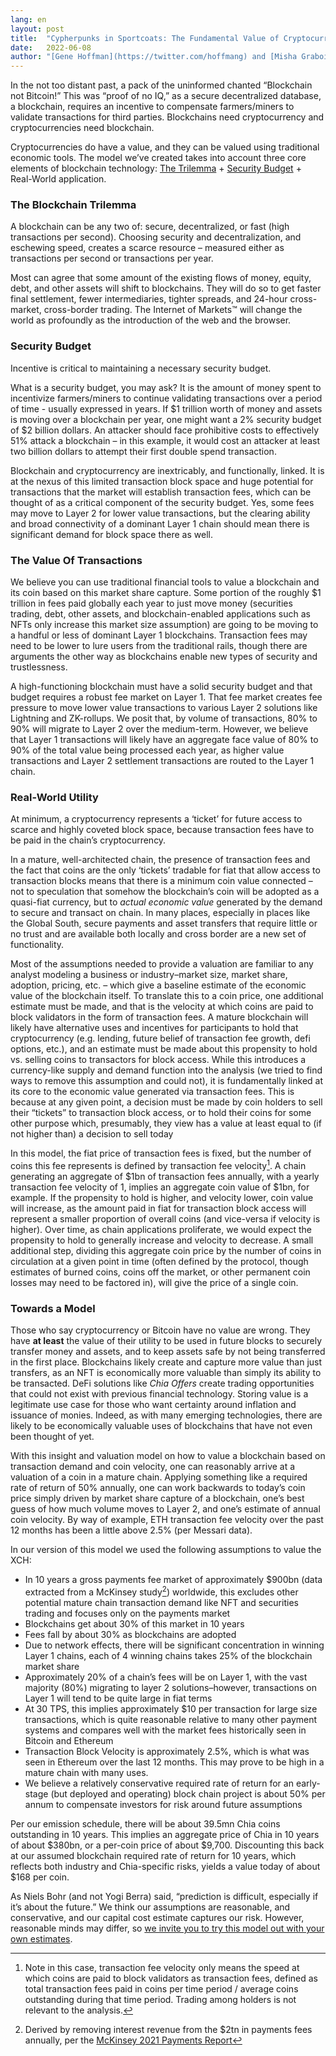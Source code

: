```yaml
---
lang: en
layout: post
title:  "Cypherpunks in Sportcoats: The Fundamental Value of Cryptocurrencies and Blockchains"
date:   2022-06-08
author: "[Gene Hoffman](https://twitter.com/hoffmang) and [Misha Graboi](https://www.chia.net/profiles/misha-graboi/)"
---
```


In the not too distant past, a pack of the uninformed chanted “Blockchain not Bitcoin!” This was “proof of no IQ,” as a secure decentralized database, a blockchain, requires an incentive to compensate farmers/miners to validate transactions for third parties. Blockchains need cryptocurrency and cryptocurrencies need blockchain.

Cryptocurrencies do have a value, and they can be valued using traditional economic tools. The model we’ve created takes into account three core elements of blockchain technology:  [The Trilemma](https://vitalik.ca/general/2021/04/07/sharding.html#the-scalability-trilemma) + [Security Budget](https://www.truthcoin.info/blog/security-budget/) + Real-World application.

### The Blockchain Trilemma
A blockchain can be any two of: secure, decentralized, or fast (high transactions per second). Choosing security and decentralization, and eschewing speed, creates a scarce resource – measured either as transactions per second or transactions per year.

Most can agree that some amount of the existing flows of money, equity, debt, and other assets will shift to blockchains. They will do so to get faster final settlement, fewer intermediaries, tighter spreads, and 24-hour cross-market, cross-border trading. The Internet of Markets™ will change the world as profoundly as the introduction of the web and the browser. 

### Security Budget
Incentive is critical to maintaining a necessary security budget. 

What is a security budget, you may ask? It is the amount of money spent to incentivize farmers/miners to continue validating transactions over a period of time - usually expressed in years. If $1 trillion worth of money and assets is moving over a blockchain per year, one might want a 2% security budget of $2 billion dollars. An attacker should face prohibitive costs to effectively 51% attack a blockchain – in this example, it would cost an attacker at least two billion dollars to attempt their first double spend transaction. 

Blockchain and cryptocurrency are inextricably, and functionally, linked. It is at the nexus of this limited transaction block space and huge potential for transactions that the market will establish transaction fees, which can be thought of as a critical component of the security budget. Yes, some fees may move to Layer 2 for lower value transactions, but the clearing ability and broad connectivity of a dominant Layer 1 chain should mean there is significant demand for block space there as well. 

### The Value Of Transactions
We believe you can use traditional financial tools to value a blockchain and its coin based on this market share capture. Some portion of the roughly $1 trillion in fees paid globally each year to just move money (securities trading, debt, other assets, and blockchain-enabled applications such as NFTs only increase this market size assumption) are going to be moving to a handful or less of dominant Layer 1 blockchains. Transaction fees may need to be lower to lure users from the traditional rails, though there are arguments the other way as blockchains enable new types of security and trustlessness. 

A high-functioning blockchain must have a solid security budget and that budget requires a robust fee market on Layer 1. That fee market creates fee pressure to move lower value transactions to various Layer 2 solutions like Lightning and ZK-rollups. We posit that, by volume of transactions, 80% to 90% will migrate to Layer 2 over the medium-term. However, we believe that Layer 1 transactions will likely have an aggregate face value of 80% to 90% of the total value being processed each year, as higher value transactions and Layer 2 settlement transactions are routed to the Layer 1 chain.

### Real-World Utility
At minimum, a cryptocurrency represents a ‘ticket’ for future access to scarce and highly coveted block space, because transaction fees have to be paid in the chain’s cryptocurrency. 

In a mature, well-architected chain, the presence of transaction fees and the fact that coins are the only ‘tickets’ tradable for fiat that allow access to transaction blocks means that there is a minimum coin value connected – not to speculation that somehow the blockchain’s coin will be adopted as a quasi-fiat currency, but to _actual economic value_ generated by the demand to secure and transact on chain. In many places, especially in places like the Global South, secure payments and asset transfers that require little or no trust and are available both locally and cross border are a new set of functionality.

Most of the assumptions needed to provide a valuation are familiar to any analyst modeling a business or industry–market size, market share, adoption, pricing, etc. – which give a baseline estimate of the economic value of the blockchain itself. To translate this to a coin price, one additional estimate must be made, and that is the velocity at which coins are paid to block validators in the form of transaction fees. A mature blockchain will likely have alternative uses and incentives for participants to hold that cryptocurrency (e.g. lending, future belief of transaction fee growth, defi options, etc.), and an estimate must be made about this propensity to hold vs. selling coins to transactors for block access. While this introduces a currency-like supply and demand function into the analysis (we tried to find ways to remove this assumption and could not), it is fundamentally linked at its core to the economic value generated via transaction fees. This is because at any given point, a decision must be made by coin holders to sell their “tickets” to transaction block access, or to hold their coins for some other purpose which, presumably, they view has a value at least equal to (if not higher than) a decision to sell today 

In this model, the fiat price of transaction fees is fixed, but the number of coins this fee represents is defined by transaction fee velocity[^1]. A chain generating an aggregate of $1bn of transaction fees annually, with a yearly transaction fee velocity of 1, implies an aggregate coin value of $1bn, for example. If the propensity to hold is higher, and velocity lower, coin value will increase, as the amount paid in fiat for transaction block access will represent a smaller proportion of overall coins (and vice-versa if velocity is higher). Over time, as chain applications proliferate, we would expect the propensity to hold to generally increase and velocity to decrease. A small additional step, dividing this aggregate coin price by the number of coins in circulation at a given point in time (often defined by the protocol, though estimates of burned coins, coins off the market, or other permanent coin losses may need to be factored in), will give the price of a single coin. 

### Towards a Model
Those who say cryptocurrency or Bitcoin have no value are wrong. They have __at least__ the value of their utility to be used in future blocks to securely transfer money and assets, and to keep assets safe by not being transferred in the first place. Blockchains likely create and capture more value than just transfers, as an NFT is economically more valuable than simply its ability to be transacted. DeFi solutions like _Chia Offers_ create trading opportunities that could not exist with previous financial technology. Storing value is a legitimate use case for those who want certainty around inflation and issuance of monies. Indeed, as with many emerging technologies, there are likely to be economically valuable uses of blockchains that have not even been thought of yet.

With this insight and valuation model on how to value a blockchain based on transaction demand and coin velocity, one can reasonably arrive at a valuation of a coin in a mature chain. Applying something like a required rate of return of 50% annually, one can work backwards to today’s coin price simply driven by market share capture of a blockchain, one’s best guess of how much volume moves to Layer 2, and one’s estimate of annual coin velocity. By way of example, ETH transaction fee velocity over the past 12 months has been a little above 2.5% (per Messari data).  

In our version of this model we used the following assumptions to value the XCH: 

- In 10 years a gross payments fee market of approximately $900bn (data extracted from a McKinsey study[^2]) worldwide, this excludes other potential mature chain transaction demand like NFT and securities trading and focuses only on the payments market
- Blockchains get about 30% of this market in 10 years
- Fees fall by about 30% as blockchains are adopted
- Due to network effects, there will be significant concentration in winning Layer 1 chains, each of 4 winning chains takes 25% of the blockchain market share
- Approximately 20% of a chain’s fees will be on Layer 1, with the vast majority (80%) migrating to layer 2 solutions–however, transactions on Layer 1 will tend to be quite large in fiat terms
- At 30 TPS, this implies approximately $10 per transaction for large size transactions, which is quite reasonable relative to many other payment systems and compares well with the market fees historically seen in Bitcoin and Ethereum
- Transaction Block Velocity is approximately 2.5%, which is what was seen in Ethereum over the last 12 months. This may prove to be high in a mature chain with many uses. 
- We believe a relatively conservative required rate of return for an early-stage (but deployed and operating) block chain project is about 50% per annum to compensate investors for risk around future assumptions

Per our emission schedule, there will be about 39.5mn Chia coins outstanding in 10 years. This implies an aggregate price of Chia in 10 years of about $380bn, or a per-coin price of about $9,700. Discounting this back at our assumed blockchain required rate of return for 10 years, which reflects both industry and Chia-specific risks, yields a value today of about $168 per coin. 

As Niels Bohr (and not Yogi Berra) said, “prediction is difficult, especially if it’s about the future.” We think our assumptions are reasonable, and conservative, and our capital cost estimate captures our risk. However, reasonable minds may differ, so [we invite you to try this model out with your own estimates](/blockchain-valuation-model/).

[^1]:  Note in this case, transaction fee velocity only means the speed at which coins are paid to block validators as transaction fees, defined as total transaction fees paid in coins per time period / average coins outstanding during that time period. Trading among holders is not relevant to the analysis. 

[^2]: Derived by removing interest revenue from the $2tn in payments fees annually, per the [McKinsey 2021 Payments Report](https://www.mckinsey.com/~/media/mckinsey/industries/financial%20services/our%20insights/the%202021%20mckinsey%20global%20payments%20report/2021-mckinsey-global-payments-report.pdf)
